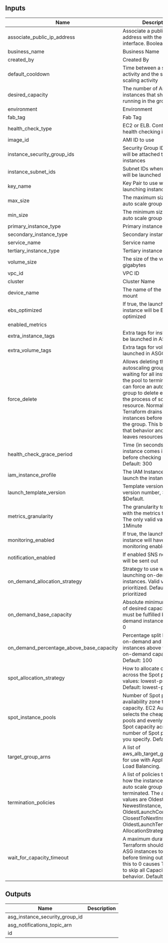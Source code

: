 ## Inputs

| Name | Description | Type | Default | Required |
|------|-------------|:----:|:-----:|:-----:|
| associate\_public\_ip\_address | Associate a public ip address with the network interface. Boolean value. | string | n/a | yes |
| business\_name | Business Name | string | n/a | yes |
| created\_by | Created By | string | n/a | yes |
| default\_cooldown | Time between a scaling activity and the succeeding scaling activity | string | n/a | yes |
| desired\_capacity | The number of Amazon EC2 instances that should be running in the group | string | n/a | yes |
| environment | Environment | string | n/a | yes |
| fab\_tag | Fab Tag | string | n/a | yes |
| health\_check\_type | EC2 or ELB. Controls how health checking is done. | string | n/a | yes |
| image\_id | AMI ID to use | string | n/a | yes |
| instance\_security\_group\_ids | Security Group IDs which will be attached to launched instances | list | n/a | yes |
| instance\_subnet\_ids | Subnet IDs where instances will be launched | list | n/a | yes |
| key\_name | Key Pair to use when launching instances | string | n/a | yes |
| max\_size | The maximum size of the auto scale group | string | n/a | yes |
| min\_size | The minimum size of the auto scale group | string | n/a | yes |
| primary\_instance\_type | Primary instance Type | string | n/a | yes |
| secondary\_instance\_type | Secondary instance Type | string | n/a | yes |
| service\_name | Service name | string | n/a | yes |
| tertiary\_instance\_type | Tertiary instance type | string | n/a | yes |
| volume\_size | The size of the volume in gigabytes | string | n/a | yes |
| vpc\_id | VPC ID | string | n/a | yes |
| cluster | Cluster Name | string | `"default"` | no |
| device\_name | The name of the device to mount | string | `"/dev/sda1"` | no |
| ebs\_optimized | If true, the launched EC2 instance will be EBS-optimized | string | `"true"` | no |
| enabled\_metrics |  | list | `<list>` | no |
| extra\_instance\_tags | Extra tags for instances to be launched in ASG | map | `<map>` | no |
| extra\_volume\_tags | Extra tags for volumes to be launched in ASGG | map | `<map>` | no |
| force\_delete | Allows deleting the autoscaling group without waiting for all instances in the pool to terminate. You can force an autoscaling group to delete even if it's in the process of scaling a resource. Normally, Terraform drains all the instances before deleting the group. This bypasses that behavior and potentially leaves resources dangling. | string | `"false"` | no |
| health\_check\_grace\_period | Time (in seconds) after instance comes into service before checking health. Default: 300 | string | `"30"` | no |
| iam\_instance\_profile | The IAM Instance Profile to launch the instance with | list | `<list>` | no |
| launch\_template\_version | Template version. Can be version number, $Latest, or $Default. | string | `"$Latest"` | no |
| metrics\_granularity | The granularity to associate with the metrics to collect. The only valid value is 1Minute | string | `"1Minute"` | no |
| monitoring\_enabled | If true, the launched EC2 instance will have detailed monitoring enabled | string | `"false"` | no |
| notification\_enabled | If enabled SNS notification will be sent out | string | `"false"` | no |
| on\_demand\_allocation\_strategy | Strategy to use when launching on-demand instances. Valid values: prioritized. Default: prioritized | string | `"prioritized"` | no |
| on\_demand\_base\_capacity | Absolute minimum amount of desired capacity that must be fulfilled by on-demand instances. Default: 0 | string | `"0"` | no |
| on\_demand\_percentage\_above\_base\_capacity | Percentage split between on-demand and Spot instances above the base on-demand capacity. Default: 100 | string | `"100"` | no |
| spot\_allocation\_strategy | How to allocate capacity across the Spot pools. Valid values: lowest-price. Default: lowest-price | string | `"lowest-price"` | no |
| spot\_instance\_pools | Number of Spot pools per availability zone to allocate capacity. EC2 Auto Scaling selects the cheapest Spot pools and evenly allocates Spot capacity across the number of Spot pools that you specify. Default: 1 | string | `"1"` | no |
| target\_group\_arns | A list of aws_alb_target_group ARNs, for use with Application Load Balancing. | list | `<list>` | no |
| termination\_policies | A list of policies to decide how the instances in the auto scale group should be terminated. The allowed values are OldestInstance, NewestInstance, OldestLaunchConfiguration, ClosestToNextInstanceHour, OldestLaunchTemplate, AllocationStrategy, Default | list | `<list>` | no |
| wait\_for\_capacity\_timeout | A maximum duration that Terraform should wait for ASG instances to be healthy before timing out. Setting this to 0 causes Terraform to skip all Capacity Waiting behavior. Default: 10m | string | `"10m"` | no |

## Outputs

| Name | Description |
|------|-------------|
| asg\_instance\_security\_group\_id |  |
| asg\_notifications\_topic\_arn |  |
| id |  |

